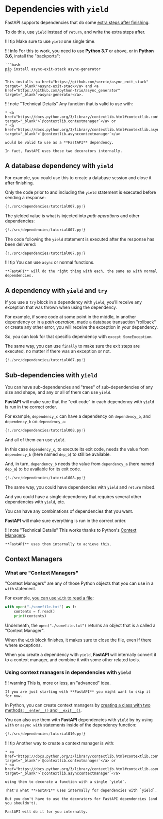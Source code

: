 # Dependencies with `yield`

FastAPI supports dependencies that do some <abbr title='sometimes also called "exit", "teardown", "close", "context managers"...'>extra steps after finishing</abbr>.

To do this, use `yield` instead of `return`, and write the extra steps after.

!!! tip
    Make sure to use `yield` one single time.

!!! info
    For this to work, you need to use **Python 3.7** or above, or in **Python 3.6**, install the "backports":

    ```bash
    pip install async-exit-stack async-generator
    ```

    This installs <a href="https://github.com/sorcio/async_exit_stack" target="_blank">async-exit-stack</a> and <a href="https://github.com/python-trio/async_generator" target="_blank">async-generator</a>.

!!! note "Technical Details"
    Any function that is valid to use with:

    * <a href="https://docs.python.org/3/library/contextlib.html#contextlib.contextmanager" target="_blank">`@contextlib.contextmanager`</a> or 
    * <a href="https://docs.python.org/3/library/contextlib.html#contextlib.asynccontextmanager" target="_blank">`@contextlib.asynccontextmanager`</a>

    would be valid to use as a **FastAPI** dependency.

    In fact, FastAPI uses those two decorators internally.

## A database dependency with `yield`

For example, you could use this to create a database session and close it after finishing.

Only the code prior to and including the `yield` statement is executed before sending a response:

```Python hl_lines="2 3 4"
{!./src/dependencies/tutorial007.py!}
```

The yielded value is what is injected into *path operations* and other dependencies:

```Python hl_lines="4"
{!./src/dependencies/tutorial007.py!}
```

The code following the `yield` statement is executed after the response has been delivered:

```Python hl_lines="5 6"
{!./src/dependencies/tutorial007.py!}
```

!!! tip
    You can use `async` or normal functions.

    **FastAPI** will do the right thing with each, the same as with normal dependencies.

## A dependency with `yield` and `try`

If you use a `try` block in a dependency with `yield`, you'll receive any exception that was thrown when using the dependency.

For example, if some code at some point in the middle, in another dependency or in a *path operation*, made a database transaction "rollback" or create any other error, you will receive the exception in your dependency.

So, you can look for that specific dependency with `except SomeException`.

The same way, you can use `finally` to make sure the exit steps are executed, no matter if there was an exception or not.

```Python hl_lines="3 5"
{!./src/dependencies/tutorial007.py!}
```

## Sub-dependencies with `yield`

You can have sub-dependencies and "trees" of sub-dependencies of any size and shape, and any or all of them can use `yield`.

**FastAPI** will make sure that the "exit code" in each dependency with `yield` is run in the correct order.

For example, `dependency_c` can have a dependency on `dependency_b`, and `dependency_b` on `dependency_a`:

```Python hl_lines="4 12 20"
{!./src/dependencies/tutorial008.py!}
```

And all of them can use `yield`.

In this case `dependency_c`, to execute its exit code, needs the value from `dependency_b` (here named `dep_b`) to still be available.

And, in turn, `dependency_b` needs the value from `dependency_a` (here named `dep_a`) to be available for its exit code.

```Python hl_lines="16 17 24 25"
{!./src/dependencies/tutorial008.py!}
```

The same way, you could have dependencies with `yield` and `return` mixed.

And you could have a single dependency that requires several other dependencies with `yield`, etc.

You can have any combinations of dependencies that you want.

**FastAPI** will make sure everything is run in the correct order.

!!! note "Technical Details"
    This works thanks to Python's <a href="https://docs.python.org/3/library/contextlib.html" target="_blank">Context Managers</a>.

    **FastAPI** uses them internally to achieve this.

## Context Managers

### What are "Context Managers"

"Context Managers" are any of those Python objects that you can use in a `with` statement.

For example, <a href="https://docs.python.org/3/tutorial/inputoutput.html#reading-and-writing-files" target="_blank">you can use `with` to read a file</a>:

```Python
with open("./somefile.txt") as f:
    contents = f.read()
    print(contents)
```

Underneath, the `open("./somefile.txt")` returns an object that is a called a "Context Manager".

When the `with` block finishes, it makes sure to close the file, even if there where exceptions.

When you create a dependency with `yield`, **FastAPI** will internally convert it to a context manager, and combine it with some other related tools.

### Using context managers in dependencies with `yield`

!!! warning
    This is, more or less, an "advanced" idea.

    If you are just starting with **FastAPI** you might want to skip it for now.

In Python, you can create context managers by <a href="https://docs.python.org/3/reference/datamodel.html#context-managers" target="_blank">creating a class with two methods: `__enter__()` and `__exit__()`</a>.

You can also use them with **FastAPI** dependencies with `yield` by by using
`with` or `async with` statements inside of the dependency function:

```Python hl_lines="1 2 3 4 5 6 7 8 9 13"
{!./src/dependencies/tutorial010.py!}
```

!!! tip
    Another way to create a context manager is with:

    * <a href="https://docs.python.org/3/library/contextlib.html#contextlib.contextmanager" target="_blank">`@contextlib.contextmanager`</a> or 
    * <a href="https://docs.python.org/3/library/contextlib.html#contextlib.asynccontextmanager" target="_blank">`@contextlib.asynccontextmanager`</a>

    using them to decorate a function with a single `yield`.

    That's what **FastAPI** uses internally for dependencies with `yield`.

    But you don't have to use the decorators for FastAPI dependencies (and you shouldn't).

    FastAPI will do it for you internally.
